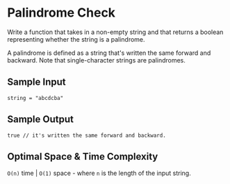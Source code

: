 # Palindrome Check

Write a function that takes in a non-empty string and that returns a boolean representing whether the string is a palindrome.

A palindrome is defined as a string that's written the same forward and backward. Note that single-character strings are palindromes.

## Sample Input

```plaintext
string = "abcdcba"
```

## Sample Output

```plaintext
true // it's written the same forward and backward.
```

## Optimal Space & Time Complexity

`O(n)` time | `O(1)` space - where `n` is the length of the input string.
